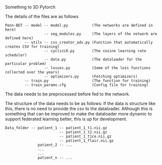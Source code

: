 Something to 3D Pytorch

The details of the files are as follows

```The structure of the files is as follows :
Penn-BET -- model -- model.py           (The networks are defined in here)
                  -- seg_modules.py     (The layers of the network are defined here)
         -- utils -- csv_creator_adv.py (Function that automatically creates CSV for training)
                  -- cyclicLR.py        (The cosine learning rate scheduler)
                  -- data.py            (The dataloader for the particular problem)
                  -- losses.py          (Some of the loss functions collected over the years)
                  -- optimizers.py      (Fetching optimizers)
         -- train.py                    (The function for training)
         -- train_params.cfg            (Config file for training)
```

The data needs to be preprocessed before fed to the network.

The structure of the data needs to be as follows:
If the data is structure like this, there is no need to provide the csv to the dataloader.
Although this is something that can be improved to make the dataloader more dynamic to support federated learning better, this is up for development.
```
Data_folder -- patient_1 -- patient_1_t1.nii.gz
                         -- patient_1_t2.nii.gz
                         -- patient_1_t1ce.nii.gz
                         -- patient_1_flair.nii.gz
               patient_2 -- ...
               ...
               ...
               patient_n -- ...
```

